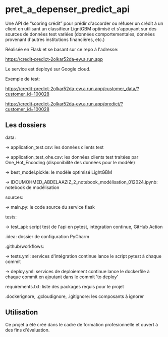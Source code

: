 # pret_a_depenser_predict_api

Une API de “scoring crédit” pour prédir d'accorder ou réfuser un crédit à un client en utilisant un classifieur LigntGBM optimisé 
et s'appuyant sur des sources de données test variées (données comportementales, données provenant d'autres institutions financières, etc.)

Réalisée en Flask et se basant sur ce repo à l'adresse:

https://credit-predict-2olkar52da-ew.a.run.app

Le service est deployé sur Google cloud.

Exemple de test:

https://credit-predict-2olkar52da-ew.a.run.app/customer_data/?customer_id=100028

https://credit-predict-2olkar52da-ew.a.run.app/predict/?customer_id=100028


## Les dossiers

data:

-> application_test.csv: les données clients test

-> application_test_ohe.csv: les données clients test traitées par One_Hot_Encoding (disponibilité des données pour le modèle)
  
-> best_model.pickle: le modèle optimisé LightGBM

-> IDOUMOHMED_ABDELAAZIZ_2_notebook_modélisation_012024.ipynb: notebook de modélisation 
  
sources:

-> main.py: le code source du service flask
  
tests:

-> test_api: script test de l'api en pytest, intégration continue, GitHub Action
  
.idea: dossier de configuration PyCharm

.github/workflows:

-> tests.yml: services d'intégration continue lance le script pytest à chaque commit

-> deploy.yml: services de deploiement continue lance le dockerfile à chaque commit en ajoutant dans le commit 'to deploy'
  
requirements.txt: liste des packages requis pour le projet

.dockerignore, .gcloudignore, .igitignore: les composants à ignorer

## Utilisation

Ce projet a été créé dans le cadre de formation profesionnelle et ouvert à des fins d'évaluation.
